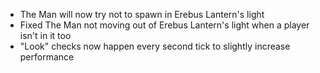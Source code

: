 - The Man will now try not to spawn in Erebus Lantern's light
- Fixed The Man not moving out of Erebus Lantern's light when a player isn't in it too
- "Look" checks now happen every second tick to slightly increase performance